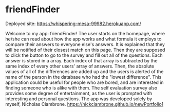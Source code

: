 # friendFinder
Deployed site: https://whispering-mesa-99982.herokuapp.com/

Welcome to my app: friendFinder! The user starts on the homepage, where he/she can read about how the app works and what formula it employs to compare their answers to everyone else's answers. It is explained that they will be notified of their closest match on this page. Then they are supposed to click the button to go to the survey and fill out all of the questions. Each answer is stored in a array. Each index of that array is subtracted by the same index of every other users' array of answers. Then, the absolute values of all of the differences are added up and the users is alerted of the name of the person in the database who had the "lowest difference". This application could be useful for people who are bored, and are interested in finding someone who is alike with them. The self evaluation survey also provides some degree of entertainment, as the user is prompted with interesting and personal questions. The app was developed solely by myself, Nicholas Ciambrone.
https://nickciambrone.github.io/newPortfolio1
